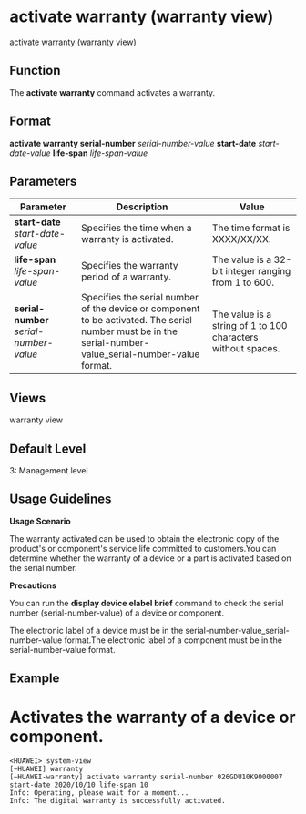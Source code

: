 activate warranty (warranty view)
=================================

activate warranty (warranty view)

Function
--------



The **activate warranty** command activates a warranty.




Format
------

**activate warranty serial-number** *serial-number-value* **start-date** *start-date-value* **life-span** *life-span-value*


Parameters
----------

| Parameter | Description | Value |
| --- | --- | --- |
| **start-date** *start-date-value* | Specifies the time when a warranty is activated. | The time format is XXXX/XX/XX. |
| **life-span** *life-span-value* | Specifies the warranty period of a warranty. | The value is a 32-bit integer ranging from 1 to 600. |
| **serial-number** *serial-number-value* | Specifies the serial number of the device or component to be activated. The serial number must be in the serial-number-value\_serial-number-value format. | The value is a string of 1 to 100 characters without spaces. |



Views
-----

warranty view


Default Level
-------------

3: Management level


Usage Guidelines
----------------

**Usage Scenario**

The warranty activated can be used to obtain the electronic copy of the product's or component's service life committed to customers.You can determine whether the warranty of a device or a part is activated based on the serial number.

**Precautions**



You can run the **display device elabel brief** command to check the serial number (serial-number-value) of a device or component.

The electronic label of a device must be in the serial-number-value\_serial-number-value format.The electronic label of a component must be in the serial-number-value format.




Example
-------

# Activates the warranty of a device or component.
```
<HUAWEI> system-view
[~HUAWEI] warranty
[~HUAWEI-warranty] activate warranty serial-number 026GDU10K9000007 start-date 2020/10/10 life-span 10
Info: Operating, please wait for a moment...
Info: The digital warranty is successfully activated.

```